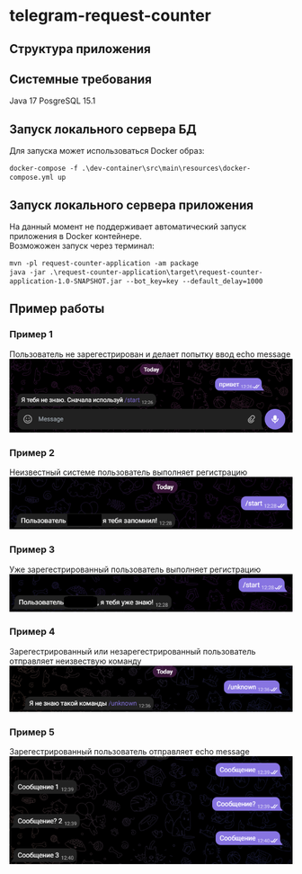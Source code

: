 # telegram-request-counter

## Структура приложения

## Системные требования 

Java 17
PosgreSQL 15.1

## Запуск локального сервера БД

Для запуска может использоваться Docker образ:

````
docker-compose -f .\dev-container\src\main\resources\docker-compose.yml up
````

## Запуск локального сервера приложения

На данный момент не поддерживает автоматический запуск приложения в Docker контейнере.  
Возможожен запуск через терминал:

````\
mvn -pl request-counter-application -am package
java -jar .\request-counter-application\target\request-counter-application-1.0-SNAPSHOT.jar --bot_key=key --default_delay=1000

````

## Пример работы
### Пример 1
Пользователь не зарегестрирован и делает попытку ввод echo message
![img.png](images/echo_message_unknown_user.png)

### Пример 2
Неизвестный системе пользователь выполняет регистрацию
![img.png](images/register_unknown_user.png)

### Пример 3
Уже зарегестрированный пользователь выполняет регистрацию
![img.png](images/register_known_user.png)

### Пример 4
Зарегестрированный или незарегестрированный пользователь отправляет неизвествую команду
![img.png](images/unknown_command.png)

### Пример 5
Зарегестрированный пользователь отправляет echo message
![img.png](images/echo_message_known_user.png)